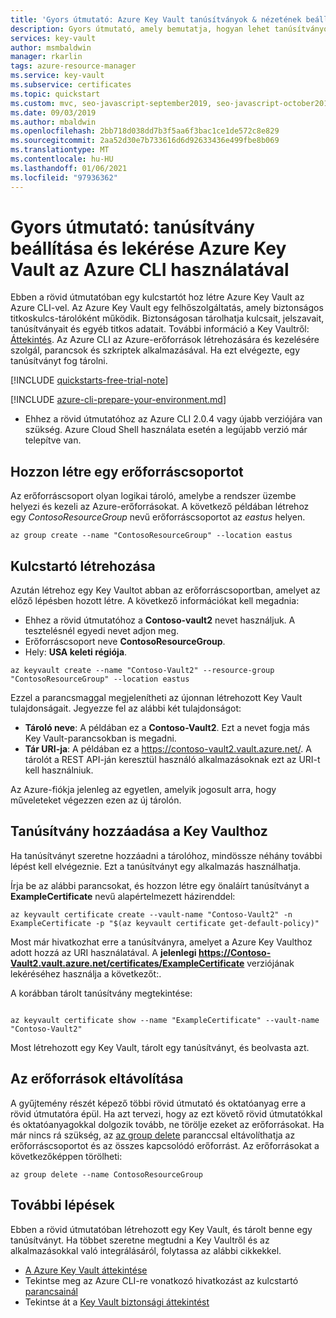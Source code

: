 ```yaml
---
title: 'Gyors útmutató: Azure Key Vault tanúsítványok & nézetének beállítása – Azure CLI'
description: Gyors útmutató, amely bemutatja, hogyan lehet tanúsítványokat beállítani és lekérni Azure Key Vault az Azure CLI használatával
services: key-vault
author: msmbaldwin
manager: rkarlin
tags: azure-resource-manager
ms.service: key-vault
ms.subservice: certificates
ms.topic: quickstart
ms.custom: mvc, seo-javascript-september2019, seo-javascript-october2019, devx-track-azurecli
ms.date: 09/03/2019
ms.author: mbaldwin
ms.openlocfilehash: 2bb718d038dd7b3f5aa6f3bac1ce1de572c8e829
ms.sourcegitcommit: 2aa52d30e7b733616d6d92633436e499fbe8b069
ms.translationtype: MT
ms.contentlocale: hu-HU
ms.lasthandoff: 01/06/2021
ms.locfileid: "97936362"
---
```

# <a name="quickstart-set-and-retrieve-a-certificate-from-azure-key-vault-using-azure-cli"></a>Gyors útmutató: tanúsítvány beállítása és lekérése Azure Key Vault az Azure CLI használatával

Ebben a rövid útmutatóban egy kulcstartót hoz létre Azure Key Vault az Azure CLI-vel. Az Azure Key Vault egy felhőszolgáltatás, amely biztonságos titkoskulcs-tárolóként működik. Biztonságosan tárolhatja kulcsait, jelszavait, tanúsítványait és egyéb titkos adatait. További információ a Key Vaultről: [Áttekintés](../general/overview.md). Az Azure CLI az Azure-erőforrások létrehozására és kezelésére szolgál, parancsok és szkriptek alkalmazásával. Ha ezt elvégezte, egy tanúsítványt fog tárolni.

[!INCLUDE [quickstarts-free-trial-note](../../../includes/quickstarts-free-trial-note.md)]

[!INCLUDE [azure-cli-prepare-your-environment.md](../../../includes/azure-cli-prepare-your-environment.md)]

 - Ehhez a rövid útmutatóhoz az Azure CLI 2.0.4 vagy újabb verziójára van szükség. Azure Cloud Shell használata esetén a legújabb verzió már telepítve van.

## <a name="create-a-resource-group"></a>Hozzon létre egy erőforráscsoportot

Az erőforráscsoport olyan logikai tároló, amelybe a rendszer üzembe helyezi és kezeli az Azure-erőforrásokat. A következő példában létrehoz egy *ContosoResourceGroup* nevű erőforráscsoportot az *eastus* helyen.

```azurecli
az group create --name "ContosoResourceGroup" --location eastus
```

## <a name="create-a-key-vault"></a>Kulcstartó létrehozása

Azután létrehoz egy Key Vaultot abban az erőforráscsoportban, amelyet az előző lépésben hozott létre. A következő információkat kell megadnia:

- Ehhez a rövid útmutatóhoz a **Contoso-vault2** nevet használjuk. A tesztelésnél egyedi nevet adjon meg.
- Erőforráscsoport neve **ContosoResourceGroup**.
- Hely: **USA keleti régiója**.

```azurecli
az keyvault create --name "Contoso-Vault2" --resource-group "ContosoResourceGroup" --location eastus
```

Ezzel a parancsmaggal megjelenítheti az újonnan létrehozott Key Vault tulajdonságait. Jegyezze fel az alábbi két tulajdonságot:

- **Tároló neve**: A példában ez a **Contoso-Vault2**. Ezt a nevet fogja más Key Vault-parancsokban is megadni.
- **Tár URI-ja**: A példában ez a https://contoso-vault2.vault.azure.net/. A tárolót a REST API-ján keresztül használó alkalmazásoknak ezt az URI-t kell használniuk.

Az Azure-fiókja jelenleg az egyetlen, amelyik jogosult arra, hogy műveleteket végezzen ezen az új tárolón.

## <a name="add-a-certificate-to-key-vault"></a>Tanúsítvány hozzáadása a Key Vaulthoz

Ha tanúsítványt szeretne hozzáadni a tárolóhoz, mindössze néhány további lépést kell elvégeznie. Ezt a tanúsítványt egy alkalmazás használhatja. 

Írja be az alábbi parancsokat, és hozzon létre egy önaláírt tanúsítványt a **ExampleCertificate** nevű alapértelmezett házirenddel:

```azurecli
az keyvault certificate create --vault-name "Contoso-Vault2" -n ExampleCertificate -p "$(az keyvault certificate get-default-policy)"
```

Most már hivatkozhat erre a tanúsítványra, amelyet a Azure Key Vaulthoz adott hozzá az URI használatával. A **jelenlegi https://Contoso-Vault2.vault.azure.net/certificates/ExampleCertificate** verziójának lekéréséhez használja a következőt:. 

A korábban tárolt tanúsítvány megtekintése:

```azurecli

az keyvault certificate show --name "ExampleCertificate" --vault-name "Contoso-Vault2"
```

Most létrehozott egy Key Vault, tárolt egy tanúsítványt, és beolvasta azt.

## <a name="clean-up-resources"></a>Az erőforrások eltávolítása

A gyűjtemény részét képező többi rövid útmutató és oktatóanyag erre a rövid útmutatóra épül. Ha azt tervezi, hogy az ezt követő rövid útmutatókkal és oktatóanyagokkal dolgozik tovább, ne törölje ezeket az erőforrásokat.
Ha már nincs rá szükség, az [az group delete](/cli/azure/group) paranccsal eltávolíthatja az erőforráscsoportot és az összes kapcsolódó erőforrást. Az erőforrásokat a következőképpen törölheti:

```azurecli
az group delete --name ContosoResourceGroup
```

## <a name="next-steps"></a>További lépések

Ebben a rövid útmutatóban létrehozott egy Key Vault, és tárolt benne egy tanúsítványt. Ha többet szeretne megtudni a Key Vaultről és az alkalmazásokkal való integrálásáról, folytassa az alábbi cikkekkel.

- [A Azure Key Vault áttekintése](../general/overview.md)
- Tekintse meg az Azure CLI-re vonatkozó hivatkozást az kulcstartó [parancsainál](/cli/azure/keyvault?view=azure-cli-latest)
- Tekintse át a [Key Vault biztonsági áttekintést](../general/security-overview.md)

